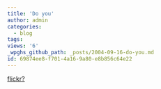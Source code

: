 ```yaml
---
title: 'Do you'
author: admin
categories:
  - blog
tags: 
views: '6'
_wpghs_github_path: _posts/2004-09-16-do-you.md
id: 69874ee8-f701-4a16-9a80-e8b856c64e22
---
```

<p><a href="http://www.flickr.com/">flickr?</a></p>
